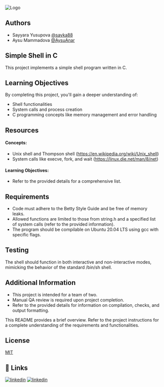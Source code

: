 
![Logo](https://holberton.anahuacmayab.mx/wp-content/uploads/2022/06/Holberton-Logo-v1.png)


## Authors

- Sayyara Yusupova  [@sayka88](https://github.com/sayka88)
- Aysu Mammadova [@AysuAnar](https://github.com/AysuAnar)
## Simple Shell in C
This project implements a simple shell program written in C.


## Learning Objectives
By completing this project, you'll gain a deeper understanding of:


- Shell functionalities
- System calls and process creation
- C programming concepts like memory management and error handling

## Resources

#### Concepts:
- Unix shell and Thompson shell (https://en.wikipedia.org/wiki/Unix_shell)
- System calls like execve, fork, and wait (https://linux.die.net/man/8/net)
#### Learning Objectives:
- Refer to the provided details for a comprehensive list.

## Requirements
- Code must adhere to the Betty Style Guide and be free of memory leaks.
- Allowed functions are limited to those from string.h and a specified list of system calls (refer to the provided information).
- The program should be compilable on Ubuntu 20.04 LTS using gcc with specific flags.

## Testing
The shell should function in both interactive and non-interactive modes, mimicking the behavior of the standard /bin/sh shell.

## Additional Information
- This project is intended for a team of two.
- Manual QA review is required upon project completion.
- Refer to the provided details for information on compilation, checks, and output formatting.

This README provides a brief overview. Refer to the project instructions for a complete understanding of the requirements and functionalities.
## License

[MIT](https://github.com/sayka88/holbertonschool-simple_shell/blob/main/LiCENSE.md)

## 🔗 Links

[![linkedin](https://img.shields.io/badge/linkedin-0A66C2?style=for-the-badge&logo=linkedin&logoColor=white)](https://www.linkedin.com/in/sayyara-yusupova-55b26a35/)
[![linkedin](https://img.shields.io/badge/linkedin-0A66C2?style=for-the-badge&logo=linkedin&logoColor=white)](https://www.linkedin.com/in/aysu-mammadova-727292257/)

